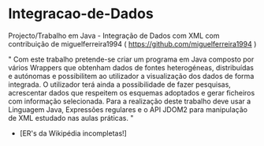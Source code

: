 # Integracao-de-Dados
Projecto/Trabalho em Java - Integração de Dados com XML com contribuição de miguelferreira1994
( https://github.com/miguelferreira1994 )

" Com este trabalho pretende-se criar um programa em Java composto por vários Wrappers que obtenham
dados de fontes heterogéneas, distribuídas e autónomas e possibilitem ao utilizador a visualização dos dados
de forma integrada.
O utilizador terá ainda a possibilidade de fazer pesquisas, acrescentar dados que respeitem os esquemas
adoptados e gerar ficheiros com informação selecionada.
Para a realização deste trabalho deve usar a Linguagem Java, Expressões regulares e o API JDOM2 para
manipulação de XML estudado nas aulas práticas. "
  - [ER's da Wikipédia incompletas!]
